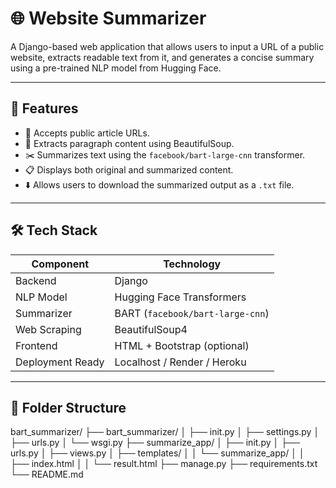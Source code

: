 # 🌐 Website Summarizer

A Django-based web application that allows users to input a URL of a public website, extracts readable text from it, and generates a concise summary using a pre-trained NLP model from Hugging Face.

---

## 🚀 Features

- 🔗 Accepts public article URLs.
- 🧠 Extracts paragraph content using BeautifulSoup.
- ✂️ Summarizes text using the `facebook/bart-large-cnn` transformer.
- 📋 Displays both original and summarized content.
- ⬇️ Allows users to download the summarized output as a `.txt` file.

---

## 🛠️ Tech Stack

| Component       | Technology                  |
|----------------|----------------------------- |
| Backend         | Django                      |
| NLP Model       | Hugging Face Transformers   |
| Summarizer      | BART (`facebook/bart-large-cnn`) |
| Web Scraping    | BeautifulSoup4              |
| Frontend        | HTML + Bootstrap (optional) |
| Deployment Ready| Localhost / Render / Heroku |

---

## 📁 Folder Structure
bart_summarizer/
├── bart_summarizer/
│ ├── init.py
│ ├── settings.py
│ ├── urls.py
│ └── wsgi.py
├── summarize_app/
│ ├── init.py
│ ├── urls.py
│ ├── views.py
│ ├── templates/
│ │ └── summarize_app/
│ │ ├── index.html
│ │ └── result.html
├── manage.py
├── requirements.txt
└── README.md

